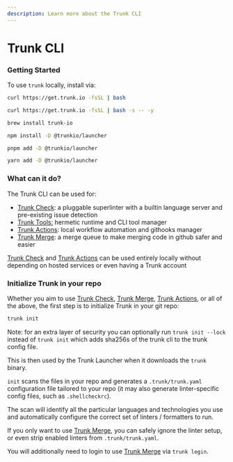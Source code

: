 ```yaml
---
description: Learn more about the Trunk CLI
---
```


# Trunk CLI

### Getting Started

To use `trunk` locally, install via:

```bash
curl https://get.trunk.io -fsSL | bash
```

```bash
curl https://get.trunk.io -fsSL | bash -s -- -y
```

```bash
brew install trunk-io
```

```bash
npm install -D @trunkio/launcher
```

```bash
pnpm add -D @trunkio/launcher
```

```bash
yarn add -D @trunkio/launcher
```

### What can it do?

The Trunk CLI can be used for:

- [Trunk Check](../../check.md): a pluggable superlinter with a builtin language server and pre-existing issue detection
- [Trunk Tools:](../tools/tools.md) hermetic runtime and CLI tool manager
- [Trunk Actions](../actions/actions.md): local workflow automation and githooks manager
- [Trunk Merge](../../../merge/merge.md): a merge queue to make merging code in github safer and easier

[Trunk Check](../../check.md) and [Trunk Actions](../actions/actions.md) can be used entirely locally without depending on hosted services or even having a Trunk account

### Initialize Trunk in your repo

Whether you aim to use [Trunk Check](../../check.md), [Trunk Merge](../../../merge/merge.md), [Trunk Actions](../actions/actions.md), or all of the above, the first step is to initialize Trunk in your git repo:

```bash
trunk init
```

Note: for an extra layer of security you can optionally run `trunk init --lock` instead of `trunk init` which adds sha256s of the trunk cli to the trunk config file.

This is then used by the Trunk Launcher when it downloads the `trunk` binary.

`init` scans the files in your repo and generates a `.trunk/trunk.yaml` configuration file tailored to your repo (it may also generate linter-specific config files, such as `.shellcheckrc`).

The scan will identify all the particular languages and technologies you use and automatically configure the correct set of linters / formatters to run.

If you only want to use [Trunk Merge](../../../merge/merge.md), you can safely ignore the linter setup, or even strip enabled linters from `.trunk/trunk.yaml`.

You will additionally need to login to use [Trunk Merge](../../../merge/merge.md) via `trunk login`.
